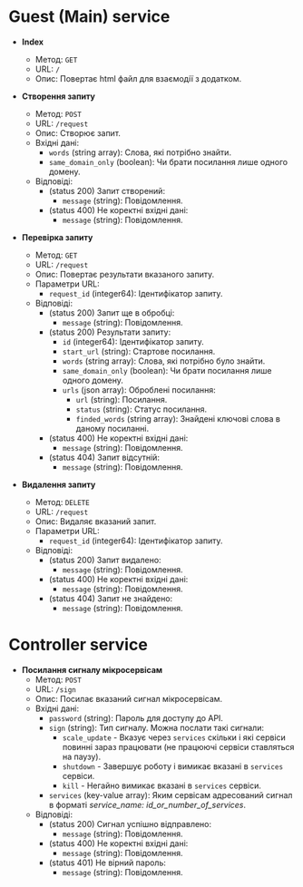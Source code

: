 # Guest (Main) service

- **Index**
    - Метод: `GET`
    - URL: `/`
    - Опис: Повертає html файл для взаємодії з додатком.

- **Створення запиту**
    - Метод: `POST`
    - URL: `/request`
    - Опис: Створює запит.
    - Вхідні дані:
        - `words` (string array): Слова, які потрібно знайти.
        - `same_domain_only` (boolean): Чи брати посилання лише одного домену.
    - Відповіді:
        - (status 200) Запит створений:
            - `message` (string): Повідомлення.
        - (status 400) Не коректні вхідні дані:
            - `message` (string): Повідомлення.

- **Перевірка запиту**
    - Метод: `GET`
    - URL: `/request`
    - Опис: Повертає результати вказаного запиту.
    - Параметри URL:
        - `request_id` (integer64): Ідентифікатор запиту.
    - Відповіді:
        - (status 200) Запит ще в обробці:
            - `message` (string): Повідомлення.
        - (status 200) Результати запиту:
            - `id` (integer64): Ідентифікатор запиту.
            - `start_url` (string): Стартове посилання.
            - `words` (string array): Слова, які потрібно було знайти.
            - `same_domain_only` (boolean): Чи брати посилання лише одного домену.
            - `urls` (json array): Оброблені посилання:
                - `url` (string): Посилання.
                - `status` (string): Статус посилання.
                - `finded_words` (string array): Знайдені ключові слова в даному посиланні.
        - (status 400) Не коректні вхідні дані:
            - `message` (string): Повідомлення.
        - (status 404) Запит відсутній:
            - `message` (string): Повідомлення.

- **Видалення запиту**
    - Метод: `DELETE`
    - URL: `/request`
    - Опис: Видаляє вказаний запит.
    - Параметри URL:
        - `request_id` (integer64): Ідентифікатор запиту.
    - Відповіді:
        - (status 200) Запит видалено:
            - `message` (string): Повідомлення.
        - (status 400) Не коректні вхідні дані:
            - `message` (string): Повідомлення.
        - (status 404) Запит не знайдено:
            - `message` (string): Повідомлення.


# Controller service

- **Посилання сигналу мікросервісам**
    - Метод: `POST`
    - URL: `/sign`
    - Опис: Посилає вказаний сигнал мікросервісам.
    - Вхідні дані:
        - `password` (string): Пароль для доступу до API.
        - `sign` (string): Тип сигналу. Можна послати такі сигнали:
            - `scale_update` - Вказує через `services` скільки і які сервіси повинні зараз працювати (не працюючі сервіси ставляться на паузу).
            - `shutdown` - Завершує роботу і вимикає вказані в `services` сервіси.
            - `kill` - Негайно вимикає вказані в `services` сервіси.
        - `services` (key-value array): Яким сервісам адресований сигнал в форматі *service_name: id_or_number_of_services*.
    - Відповіді:
        - (status 200) Сигнал успішно відправлено:
            - `message` (string): Повідомлення.
        - (status 400) Не коректні вхідні дані:
            - `message` (string): Повідомлення.
        - (status 401) Не вірний пароль:
            - `message` (string): Повідомлення.